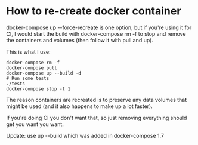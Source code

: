 # How to re-create docker container

docker-compose up --force-recreate is one option, but if you're using it for CI, I would start the build with docker-compose rm -f to stop and remove the containers and volumes (then follow it with pull and up).

This is what I use:

```
docker-compose rm -f
docker-compose pull
docker-compose up --build -d
# Run some tests
./tests
docker-compose stop -t 1

```

The reason containers are recreated is to preserve any data volumes that might be used (and it also happens to make up a lot faster).

If you're doing CI you don't want that, so just removing everything should get you want you want.

Update: use up --build which was added in docker-compose 1.7
